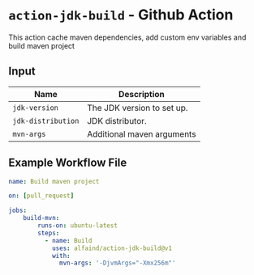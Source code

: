# `action-jdk-build` - **Github Action**

This action cache maven dependencies, add custom env variables and build maven project

## Input

| Name               | Description                                                                                    |
| ------------------ | ---------------------------------------------------------------------------------------------- |
| `jdk-version`      | The JDK version to set up.                                                                     |
| `jdk-distribution` | JDK distributor.                                                                               |
| `mvn-args`         | Additional maven arguments                                                                     |

## Example Workflow File

```yaml
name: Build maven project

on: [pull_request]

jobs:
    build-mvn:
        runs-on: ubuntu-latest
        steps:
          - name: Build
            uses: alfaind/action-jdk-build@v1
            with:
              mvn-args: '-DjvmArgs="-Xmx256m"'
```
